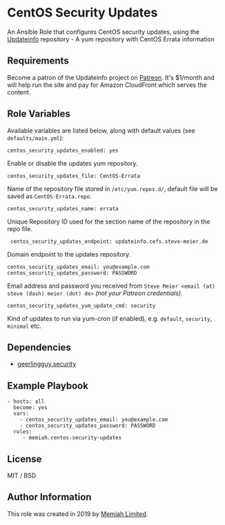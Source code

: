 CentOS Security Updates
==================

An Ansible Role that configures CentOS security updates, using the [Updateinfo](https://updateinfo.cefs.steve-meier.de/) repository - A yum repository with 
CentOS Errata information

Requirements
------------

Become a patron of the Updateinfo project on [Patreon](https://www.patreon.com/stevemeier). It's $1/month and will 
help run the site and pay for Amazon CloudFront which serves the content.

Role Variables
--------------

Available variables are listed below, along with default values (see 
`defaults/main.yml`):

    centos_security_updates_enabled: yes

Enable or disable the updates yum repository.

    centos_security_updates_file: CentOS-Errata
    
Name of the repository file stored in `/etc/yum.repos.d/`, default file will be saved as `CentOS-Errata.repo`.

    centos_security_updates_name: errata
    
Unique Repository ID used for the section name of the repository in the repo file.

     centos_security_updates_endpoint: updateinfo.cefs.steve-meier.de
     
Domain endpoint to the updates repository.

    centos_security_updates_email: you@example.com
    centos_security_updates_password: PASSWORD
    
Email address and password you received from `Steve Meier <email (at) steve (dash) meier (dot) de>` _(not your Patreon credentials)_.
    
    centos_security_updates_yum_update_cmd: security
    
Kind of updates to run via yum-cron (if enabled), e.g. `default`, `security`, `minimal` etc.

Dependencies
------------

- [geerlingguy.security](https://galaxy.ansible.com/geerlingguy/security/)

Example Playbook
----------------

    - hosts: all
      become: yes
      vars:
        - centos_security_updates_email: you@example.com
        - centos_security_updates_password: PASSWORD
      roles:
         - memiah.centos-security-updates

License
-------

MIT / BSD

Author Information
------------------

This role was created in 2019 by [Memiah Limited](https://github.com/memiah).
